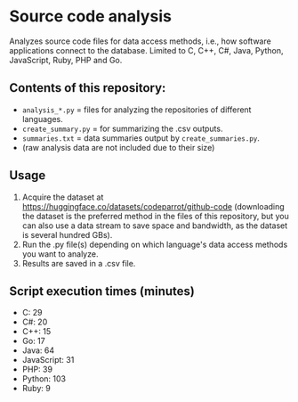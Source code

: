 # Source code analysis

Analyzes source code files for data access methods, i.e., how software applications connect to the database. Limited to C, C++, C#, Java, Python, JavaScript, Ruby, PHP and Go.

## Contents of this repository:

- `analysis_*.py` = files for analyzing the repositories of different languages.
- `create_summary.py` = for summarizing the .csv outputs.
- `summaries.txt` = data summaries output by `create_summaries.py`.
- (raw analysis data are not included due to their size)

## Usage

1. Acquire the dataset at https://huggingface.co/datasets/codeparrot/github-code (downloading the dataset is the preferred method in the files of this repository, but you can also use a data stream to save space and bandwidth, as the dataset is several hundred GBs).
2. Run the .py file(s) depending on which language's data access methods you want to analyze.
3. Results are saved in a .csv file.

## Script execution times (minutes)

- C:            29
- C#:           20
- C++:          15
- Go:           17
- Java:         64
- JavaScript:   31
- PHP:          39
- Python:       103
- Ruby:         9
